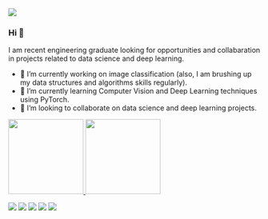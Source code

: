 <img src="https://pt.lovepik.com/image-833552788/mbe-style-campus-recruitment-business-company-programmer-vector.html">

### Hi 👋
I am recent engineering graduate looking for opportunities and collabaration in projects related to data science and deep learning.
- 🔭 I’m currently working on image classification (also, I am brushing up my data structures and algorithms skills regularly).
- 🌱 I’m currently learning Computer Vision and Deep Learning techniques using PyTorch.
- 🤝 I’m looking to collaborate on data science and deep learning projects. 

<div>
<a href="https://github.com/CaioSC01">
<img height="150em" src="https://github-readme-stats.vercel.app/api/top-langs/?username=CaioSC01&layout=compact&langs_count=7&theme=dracula"/>
<img height="150em" src="https://github-readme-stats.vercel.app/api?username=CaioSC01&show_icons=true&theme=dracula&include_all_commits=true&count_private=true"/>
</div>
  
[<img src="https://img.shields.io/badge/twitter-%231DA1F2.svg?&style=for-the-badge&logo=twitter&logoColor=white" />](https://twitter.com/USERNAME) [<img src="https://img.shields.io/badge/medium-%2312100E.svg?&style=for-the-badge&logo=medium&logoColor=white" />](https://medium.com/USERNAME)  [<img src="https://img.shields.io/badge/linkedin-%230077B5.svg?&style=for-the-badge&logo=linkedin&logoColor=white" />](https://www.linkedin.com/in/USERNAME/) [<img src = "https://img.shields.io/badge/instagram-%23E4405F.svg?&style=for-the-badge&logo=instagram&logoColor=white">](https://www.instagram.com/USERNAME/) [<img src = "https://img.shields.io/badge/facebook-%231877F2.svg?&style=for-the-badge&logo=facebook&logoColor=white">](https://www.facebook.com/USERNAME)

